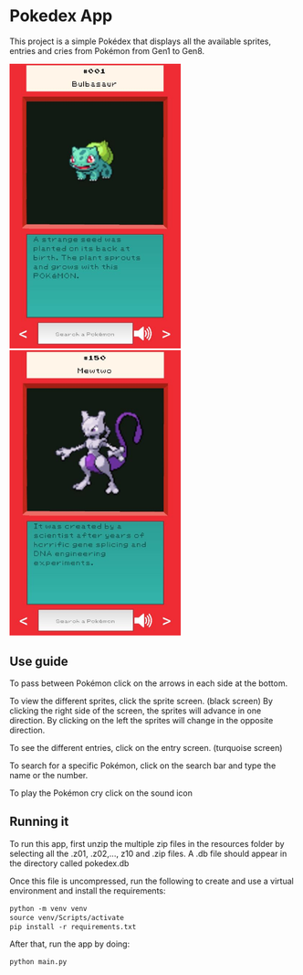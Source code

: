 # Pokedex App
This project is a simple Pokédex that displays all the available sprites, entries and cries from
Pokémon from Gen1 to Gen8.

<img src="resources/readme/bulbasaur_screenshot.JPG" width="300"> &emsp;
<img src="resources/readme/mewtwo_screenshot.JPG" width="300">

## Use guide

To pass between Pokémon click on the arrows in each side at the bottom.

To view the different sprites, click the sprite screen. (black screen)
By clicking the right side of the screen, the sprites will advance in one direction. By clicking on the left
the sprites will change in the opposite direction.

To see the different entries, click on the entry screen. (turquoise screen)

To search for a specific Pokémon, click on the search bar and type the name or the number.

To play the Pokémon cry click on the sound icon
## Running it
To run this app, first unzip the multiple zip files in the resources folder by selecting 
all the .z01, .z02,..., z10 and .zip files. A .db file should appear in the directory called
pokedex.db

Once this file is uncompressed, run the following to create and use a virtual environment and install
the requirements:

```
python -m venv venv
source venv/Scripts/activate
pip install -r requirements.txt
```

After that, run the app by doing:

```
python main.py
```


